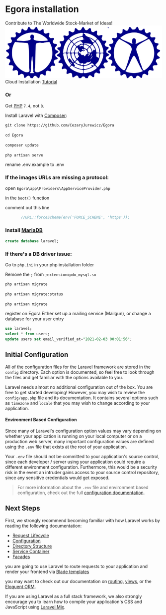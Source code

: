 # Egora installation
Contribute to The Worldwide Stock-Market of Ideas!
![](vectorpaint.svg)
Cloud Installation [Tutorial](https://engineering.paiza.io/entry/paizacloud_laravel)

### Or
Get [PHP](https://php.net) `7.4`, not `8`.

Install Laravel with [Composer](https://getcomposer.org/):

```nothing
git clone https://github.com/CezaryJurewicz/Egora

cd Egora

composer update

php artisan serve
```

rename .env.example to .env

### If the images URLs are missing a protocol:
 open `Egora\app\Providers\AppServiceProvider.php`
 
 in the `boot()` function
 
 comment out this line
 ```php
        //URL::forceScheme(env('FORCE_SCHEME', 'https'));
```
### Install [MariaDB](https://mariadb.org/)
```SQL
create database laravel;
```

### If there's a DB driver issue:
Go to `php.ini` in your php installation folder

Remove the `;` from `;extension=pdo_mysql.so`


```nothing
php artisan migrate

php artisan migrate:status

php artisan migrate
```

register on Egora
Either set up a mailing service (Mailgun), or change a database for your user entry
```SQL
use laravel;
select * from users;
update users set email_verified_at="2021-02-03 00:01:56";
```


<a name="initial-configuration"></a>
## Initial Configuration

All of the configuration files for the Laravel framework are stored in the `config` directory. Each option is documented, so feel free to look through the files and get familiar with the options available to you.

Laravel needs almost no additional configuration out of the box. You are free to get started developing! However, you may wish to review the `config/app.php` file and its documentation. It contains several options such as `timezone` and `locale` that you may wish to change according to your application.

<a name="environment-configuration"></a>
#### Environment Based Configuration

Since many of Laravel's configuration option values may vary depending on whether your application is running on your local computer or on a production web server, many important configuration values are defined using the `.env` file that exists at the root of your application.

Your `.env` file should not be committed to your application's source control, since each developer / server using your application could require a different environment configuration. Furthermore, this would be a security risk in the event an intruder gains access to your source control repository, since any sensitive credentials would get exposed.

> For more information about the `.env` file and environment based configuration, check out the full [configuration documentation](https://laravel.com/docs/6.x/configuration#environment-configuration).

## Next Steps
First, we strongly recommend becoming familiar with how Laravel works by reading the following documentation:

- [Request Lifecycle](https://laravel.com/docs/6.x/lifecycle)
- [Configuration](https://laravel.com/docs/6.x/configuration)
- [Directory Structure](https://laravel.com/docs/6.x/structure)
- [Service Container](https://laravel.com/docs/6.x/container)
- [Facades](https://laravel.com/docs/6.x/facades)

you are going to use Laravel to route requests to your application and render your frontend via [Blade templates](https://laravel.com/docs/6.x/blade)

you may want to check out our documentation on [routing](https://laravel.com/docs/6.x/routing), [views](https://laravel.com/docs/6.x/views), or the [Eloquent ORM](https://laravel.com/docs/6.x/eloquent). 

If you are using Laravel as a full stack framework, we also strongly encourage you to learn how to compile your application's CSS and JavaScript using [Laravel Mix](https://laravel.com/docs/6.x/mix).
